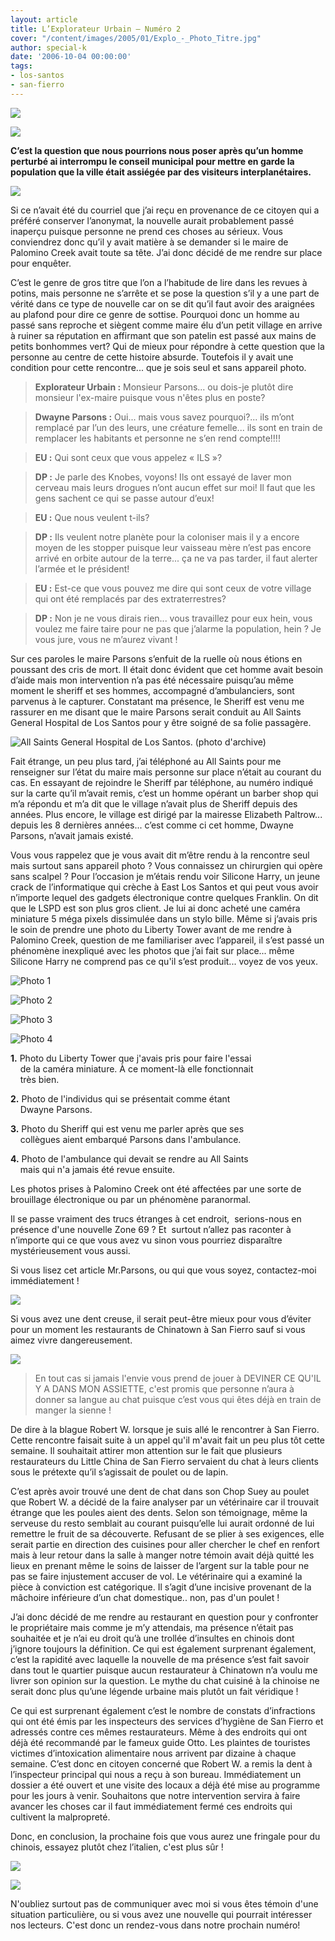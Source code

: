 ```yaml
---
layout: article
title: L’Explorateur Urbain – Numéro 2
cover: "/content/images/2005/01/Explo_-_Photo_Titre.jpg"
author: special-k
date: '2006-10-04 00:00:00'
tags:
- los-santos
- san-fierro
---
```


![](  /content/images/2005/01/explo_-_title_no_2.jpg)

![](  /content/images/2005/01/Explo_-_Palomino_-_Article_-_Title.jpg)

**C’est la question que nous pourrions nous poser après qu’un homme perturbé ai interrompu le conseil municipal pour mettre en garde la population que la ville était assiégée par des visiteurs interplanétaires.**

![](  /content/images/2005/01/Explo_2_-_palomino_-_welcome_sign.jpg)

Si ce n’avait été du courriel que j’ai reçu en provenance de ce citoyen qui a préféré conserver l’anonymat, la nouvelle aurait probablement passé inaperçu puisque personne ne prend ces choses au sérieux. Vous conviendrez donc qu’il y avait matière à se demander si le maire de Palomino Creek avait toute sa tête. J’ai donc décidé de me rendre sur place pour enquêter.

C’est le genre de gros titre que l’on a l’habitude de lire dans les revues à potins, mais personne ne s’arrête et se pose la question s’il y a une part de vérité dans ce type de nouvelle car on se dit qu’il faut avoir des araignées au plafond pour dire ce genre de sottise. Pourquoi donc un homme au passé sans reproche et siègent comme maire élu d’un petit village en arrive à ruiner sa réputation en affirmant que son patelin est passé aux mains de petits bonhommes vert? Qui de mieux pour répondre à cette question que la personne au centre de cette histoire absurde. Toutefois il y avait une condition pour cette rencontre... que je sois seul et sans appareil photo.

> **Explorateur Urbain&nbsp;:** Monsieur Parsons... ou dois-je plutôt dire monsieur l'ex-maire puisque vous n'êtes plus en poste?

> **Dwayne Parsons&nbsp;:** Oui... mais vous savez pourquoi?... ils m’ont remplacé par l’un des leurs, une créature femelle... ils sont en train de remplacer les habitants et personne ne s’en rend compte!!!!

> **EU&nbsp;:** Qui sont ceux que vous appelez «&nbsp;ILS&nbsp;»?

> **DP&nbsp;:** Je parle des Knobes, voyons! Ils ont essayé de laver mon cerveau mais leurs drogues n’ont aucun effet sur moi! Il faut que les gens sachent ce qui se passe autour d’eux!

> **EU&nbsp;:** Que nous veulent t-ils?

> **DP&nbsp;:** Ils veulent notre planète pour la coloniser mais il y a encore moyen de les stopper puisque leur vaisseau mère n’est pas encore arrivé en orbite autour de la terre... ça ne va pas tarder, il faut alerter l’armée et le président!

> **EU&nbsp;:** Est-ce que vous pouvez me dire qui sont ceux de votre village qui ont été remplacés par des extraterrestres?

> **DP&nbsp;:** Non je ne vous dirais rien... vous travaillez pour eux hein, vous voulez me faire taire pour ne pas que j’alarme la population, hein ? Je vous jure, vous ne m’aurez vivant !

Sur ces paroles le maire Parsons s’enfuit de la ruelle où nous étions en poussant des cris de mort. Il était donc évident que cet homme avait besoin d’aide mais mon intervention n’a pas été nécessaire puisqu’au même moment le sheriff et ses hommes, accompagné d’ambulanciers, sont parvenus à le capturer. Constatant ma présence, le Sheriff est venu me rassurer en me disant que le maire Parsons serait conduit au All Saints General Hospital de Los Santos pour y être soigné de sa folie passagère.

![All Saints General Hospital de Los Santos. (photo d'archive)](  /content/images/2005/01/Explo_2_-_palomino_-_allsaints.jpg)

Fait étrange, un peu plus tard, j’ai téléphoné au All Saints pour me renseigner sur l’état du maire mais personne sur place n’était au courant du cas. En essayant de rejoindre le Sheriff par téléphone, au numéro indiqué sur la carte qu’il m’avait remis, c’est un homme opérant un barber shop qui m’a répondu et m’a dit que le village n’avait plus de Sheriff depuis des années. Plus encore, le village est dirigé par la mairesse Elizabeth Paltrow... depuis les 8 dernières années... c’est comme ci cet homme, Dwayne Parsons, n’avait jamais existé.

Vous vous rappelez que je vous avait dit m’être rendu à la rencontre seul mais surtout sans appareil photo ? Vous connaissez un chirurgien qui opère sans scalpel ? Pour l’occasion je m’étais rendu voir Silicone Harry, un jeune crack de l’informatique qui crèche à East Los Santos et qui peut vous avoir n’importe lequel des gadgets électronique contre quelques Franklin. On dit que le LSPD est son plus gros client. Je lui ai donc acheté une caméra miniature 5 méga pixels dissimulée dans un stylo bille. Même si j’avais pris le soin de prendre une photo du Liberty Tower avant de me rendre à Palomino Creek, question de me familiariser avec l’appareil, il s’est passé un phénomène inexpliqué avec les photos que j’ai fait sur place... même Silicone Harry ne comprend pas ce qu'il s’est produit... voyez de vos yeux.

![Photo 1](  /content/images/2005/01/Explo_2_-_palomino_-_libertytower.jpg)

![Photo 2](  /content/images/2005/01/Explo_2_-_palomino_-_parsons.jpg)

![Photo 3](  /content/images/2005/01/Explo_2_-_palomino_-_sheriff.jpg)

![Photo 4](  /content/images/2005/01/Explo_2_-_palomino_-_ambulance.jpg)

**1.** Photo du Liberty Tower que j'avais pris pour faire l'essai  
&nbsp;&nbsp;&nbsp; de la caméra miniature. À ce moment-là elle fonctionnait  
&nbsp;&nbsp;&nbsp; très bien.

**2.** Photo de l'individus qui se présentait comme étant  
&nbsp;&nbsp;&nbsp; Dwayne Parsons.

**3.** Photo du Sheriff qui est venu me parler après que ses  
&nbsp;&nbsp;&nbsp; collègues aient embarqué Parsons dans l'ambulance.

**4.** Photo de l'ambulance qui devait se rendre au All Saints  
&nbsp;&nbsp;&nbsp; mais qui n'a jamais été revue ensuite.

Les photos prises à Palomino Creek ont été affectées par une sorte de brouillage électronique ou par un phénomène paranormal.

Il se passe vraiment des trucs étranges à cet endroit,&nbsp; serions-nous en présence d'une nouvelle Zone 69 ? Et &nbsp;surtout n’allez pas raconter à n’importe qui ce que vous avez vu sinon vous pourriez disparaître mystérieusement vous aussi.

Si vous lisez cet article Mr.Parsons, ou qui que vous soyez, contactez-moi immédiatement !

![](  /content/images/2005/01/Explo_2_-_Chinatown_-_Article_-_Title.jpg)

Si vous avez une dent creuse, il serait peut-être mieux pour vous d’éviter pour un moment les restaurants de Chinatown à San Fierro sauf si vous aimez vivre dangereusement.

![](  /content/images/2005/01/Explo_2_-_chinatown_-_porte_quartier.jpg)

> En tout cas si jamais l'envie vous prend de jouer à DEVINER CE QU'IL Y A DANS MON ASSIETTE, c'est promis que personne n’aura à donner sa langue au chat puisque c’est vous qui êtes déjà en train de manger la sienne !

De dire à la blague Robert W. lorsque je suis allé le rencontrer à San Fierro. Cette rencontre faisait suite à un appel qu'il m'avait fait un peu plus tôt cette semaine. Il souhaitait attirer mon attention sur le fait que plusieurs restaurateurs du Little China de San Fierro servaient du chat à leurs clients sous le prétexte qu’il s’agissait de poulet ou de lapin.

C’est après avoir trouvé une dent de chat dans son Chop Suey au poulet que Robert W. a décidé de la faire analyser par un vétérinaire car il trouvait étrange que les poules aient des dents. Selon son témoignage, même la serveuse du resto semblait au courant puisqu’elle lui aurait ordonné de lui remettre le fruit de sa découverte. Refusant de se plier à ses exigences, elle serait partie en direction des cuisines pour aller chercher le chef en renfort mais à leur retour dans la salle à manger notre témoin avait déjà quitté les lieux en prenant même le soins de laisser de l’argent sur la table pour ne pas se faire injustement accuser de vol. Le vétérinaire qui a examiné la pièce à conviction est catégorique. Il s’agit d’une incisive provenant de la mâchoire inférieure d’un chat domestique.. non, pas d'un poulet !

J’ai donc décidé de me rendre au restaurant en question pour y confronter le propriétaire mais comme je m’y attendais, ma présence n’était pas souhaitée et je n’ai eu droit qu’à une trollée d’insultes en chinois dont j’ignore toujours la définition. Ce qui est également surprenant également, c’est la rapidité avec laquelle la nouvelle de ma présence s’est fait savoir dans tout le quartier puisque aucun restaurateur à Chinatown n’a voulu me livrer son opinion sur la question. Le mythe du chat cuisiné à la chinoise ne serait donc plus qu’une légende urbaine mais plutôt un fait véridique !

Ce qui est surprenant également c’est le nombre de constats d’infractions qui ont été émis par les inspecteurs des services d’hygiène de San Fierro et adressés contre ces mêmes restaurateurs. Même à des endroits qui ont déjà été recommandé par le fameux guide Otto. Les plaintes de touristes victimes d’intoxication alimentaire nous arrivent par dizaine à chaque semaine. C’est donc en citoyen concerné que Robert W. a remis la dent à l’inspecteur principal qui nous a reçu à son bureau. Immédiatement un dossier a été ouvert et une visite des locaux a déjà été mise au programme pour les jours à venir. Souhaitons que notre intervention servira à faire avancer les choses car il faut immédiatement fermé ces endroits qui cultivent la malpropreté.

Donc, en conclusion, la prochaine fois que vous aurez une fringale pour du chinois, essayez plutôt chez l’italien, c'est plus sûr !

![](  /content/images/2005/01/Explo_-_Photo_Titre.jpg)

![](  /content/images/2005/01/Explo_-_ecrivez-moi.jpg)

N'oubliez surtout pas de communiquer avec moi si vous êtes témoin d'une situation particulière, ou si vous avez une nouvelle qui pourrait intéresser nos lecteurs. C'est donc un rendez-vous dans notre prochain numéro!

<!--kg-card-end: markdown-->
